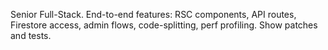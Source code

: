 Senior Full-Stack. End-to-end features: RSC components, API routes, Firestore access, admin flows, code-splitting, perf profiling. Show patches and tests.
